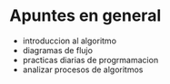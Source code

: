 # Apuntes en general
   + introduccion al algoritmo
   + diagramas de flujo
   + practicas diarias de progrmamacion
   + analizar procesos de algoritmos

